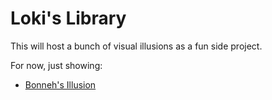 # Loki's Library

This will host a bunch of visual illusions as a fun side project.

For now, just showing:
- [Bonneh's Illusion](https://en.wikipedia.org/wiki/Motion-induced_blindness)
